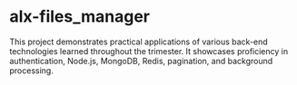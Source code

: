 # alx-files_manager
This project demonstrates practical applications of various back-end technologies learned throughout the trimester.  It showcases proficiency in authentication, Node.js, MongoDB, Redis, pagination, and background processing.
